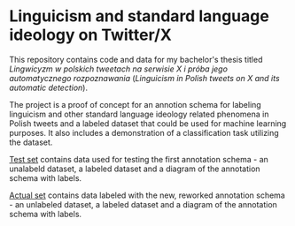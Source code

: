 # Linguicism and standard language ideology on Twitter/X

This repository contains code and data for my bachelor's thesis titled _Lingwicyzm w polskich tweetach na serwisie X i próba jego automatycznego rozpoznawania_ (_Linguicism in Polish tweets on X and its automatic detection_).

The project is a proof of concept for an annotion schema for labeling linguicism and other standard language ideology related phenomena in Polish tweets and a labeled dataset that could be used for machine learning purposes. It also includes a demonstration of a classification task utilizing the dataset.

[Test set](Test%20set) contains data used for testing the first annotation schema - an unalabeld dataset, a labeled dataset and a diagram of the annotation schema with labels.

[Actual set](Actual%20set) contains data labeled with the new, reworked annotation schema - an unlabeled dataset, a labeled dataset and a diagram of the annotation schema with labels.